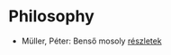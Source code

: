 # Philosophy

- Müller, Péter: Benső mosoly [részletek](_details/M%C3%BCller%2C%20P%C3%A9ter.md#id_111)
